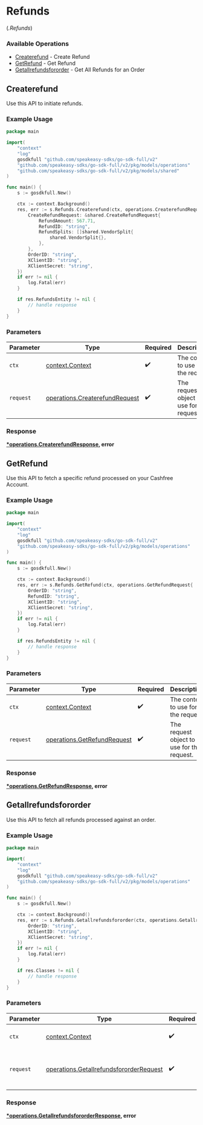 # Refunds
(*.Refunds*)

### Available Operations

* [Createrefund](#createrefund) - Create Refund
* [GetRefund](#getrefund) - Get Refund
* [Getallrefundsfororder](#getallrefundsfororder) - Get All Refunds for an Order

## Createrefund

Use this API to initiate refunds.

### Example Usage

```go
package main

import(
	"context"
	"log"
	gosdkfull "github.com/speakeasy-sdks/go-sdk-full/v2"
	"github.com/speakeasy-sdks/go-sdk-full/v2/pkg/models/operations"
	"github.com/speakeasy-sdks/go-sdk-full/v2/pkg/models/shared"
)

func main() {
    s := gosdkfull.New()

    ctx := context.Background()
    res, err := s.Refunds.Createrefund(ctx, operations.CreaterefundRequest{
        CreateRefundRequest: &shared.CreateRefundRequest{
            RefundAmount: 567.71,
            RefundID: "string",
            RefundSplits: []shared.VendorSplit{
                shared.VendorSplit{},
            },
        },
        OrderID: "string",
        XClientID: "string",
        XClientSecret: "string",
    })
    if err != nil {
        log.Fatal(err)
    }

    if res.RefundsEntity != nil {
        // handle response
    }
}
```

### Parameters

| Parameter                                                                        | Type                                                                             | Required                                                                         | Description                                                                      |
| -------------------------------------------------------------------------------- | -------------------------------------------------------------------------------- | -------------------------------------------------------------------------------- | -------------------------------------------------------------------------------- |
| `ctx`                                                                            | [context.Context](https://pkg.go.dev/context#Context)                            | :heavy_check_mark:                                                               | The context to use for the request.                                              |
| `request`                                                                        | [operations.CreaterefundRequest](../../models/operations/createrefundrequest.md) | :heavy_check_mark:                                                               | The request object to use for the request.                                       |


### Response

**[*operations.CreaterefundResponse](../../models/operations/createrefundresponse.md), error**


## GetRefund

Use this API to fetch a specific refund processed on your Cashfree Account.

### Example Usage

```go
package main

import(
	"context"
	"log"
	gosdkfull "github.com/speakeasy-sdks/go-sdk-full/v2"
	"github.com/speakeasy-sdks/go-sdk-full/v2/pkg/models/operations"
)

func main() {
    s := gosdkfull.New()

    ctx := context.Background()
    res, err := s.Refunds.GetRefund(ctx, operations.GetRefundRequest{
        OrderID: "string",
        RefundID: "string",
        XClientID: "string",
        XClientSecret: "string",
    })
    if err != nil {
        log.Fatal(err)
    }

    if res.RefundsEntity != nil {
        // handle response
    }
}
```

### Parameters

| Parameter                                                                  | Type                                                                       | Required                                                                   | Description                                                                |
| -------------------------------------------------------------------------- | -------------------------------------------------------------------------- | -------------------------------------------------------------------------- | -------------------------------------------------------------------------- |
| `ctx`                                                                      | [context.Context](https://pkg.go.dev/context#Context)                      | :heavy_check_mark:                                                         | The context to use for the request.                                        |
| `request`                                                                  | [operations.GetRefundRequest](../../models/operations/getrefundrequest.md) | :heavy_check_mark:                                                         | The request object to use for the request.                                 |


### Response

**[*operations.GetRefundResponse](../../models/operations/getrefundresponse.md), error**


## Getallrefundsfororder

Use this API to fetch all refunds processed against an order.

### Example Usage

```go
package main

import(
	"context"
	"log"
	gosdkfull "github.com/speakeasy-sdks/go-sdk-full/v2"
	"github.com/speakeasy-sdks/go-sdk-full/v2/pkg/models/operations"
)

func main() {
    s := gosdkfull.New()

    ctx := context.Background()
    res, err := s.Refunds.Getallrefundsfororder(ctx, operations.GetallrefundsfororderRequest{
        OrderID: "string",
        XClientID: "string",
        XClientSecret: "string",
    })
    if err != nil {
        log.Fatal(err)
    }

    if res.Classes != nil {
        // handle response
    }
}
```

### Parameters

| Parameter                                                                                          | Type                                                                                               | Required                                                                                           | Description                                                                                        |
| -------------------------------------------------------------------------------------------------- | -------------------------------------------------------------------------------------------------- | -------------------------------------------------------------------------------------------------- | -------------------------------------------------------------------------------------------------- |
| `ctx`                                                                                              | [context.Context](https://pkg.go.dev/context#Context)                                              | :heavy_check_mark:                                                                                 | The context to use for the request.                                                                |
| `request`                                                                                          | [operations.GetallrefundsfororderRequest](../../models/operations/getallrefundsfororderrequest.md) | :heavy_check_mark:                                                                                 | The request object to use for the request.                                                         |


### Response

**[*operations.GetallrefundsfororderResponse](../../models/operations/getallrefundsfororderresponse.md), error**

